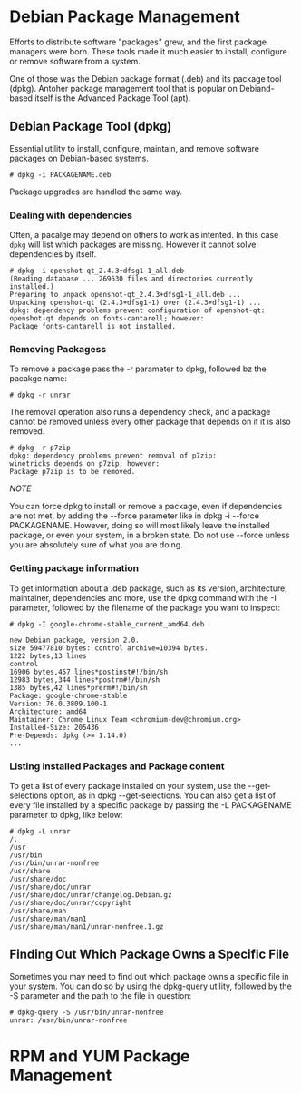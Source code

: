 
# Debian Package Management

Efforts to distribute software "packages" grew, and the first package managers were born. These tools made it much easier to install, configure or remove software from a system.

One of those was the Debian package format (.deb) and its package tool (dpkg). Antoher package management tool that is popular on Debiand-based itself is the Advanced Package Tool (apt).


## Debian Package Tool (dpkg)

Essential utility to install, configure, maintain, and remove software packages on Debian-based systems.

    # dpkg -i PACKAGENAME.deb

Package upgrades are handled the same way.

### Dealing with dependencies

Often, a pacalge may depend on others to work as intented. In this case <code>dpkg</code> will list which packages are missing. However it cannot solve dependencies by itself.

    # dpkg -i openshot-qt_2.4.3+dfsg1-1_all.deb
    (Reading database ... 269630 files and directories currently installed.)
    Preparing to unpack openshot-qt_2.4.3+dfsg1-1_all.deb ...
    Unpacking openshot-qt (2.4.3+dfsg1-1) over (2.4.3+dfsg1-1) ...
    dpkg: dependency problems prevent configuration of openshot-qt:
    openshot-qt depends on fonts-cantarell; however:
    Package fonts-cantarell is not installed.

### Removing Packagess

To remove a package pass the -r parameter to dpkg, followed bz the pacakge name:

    # dpkg -r unrar

The removal operation also runs a dependency check, and a package cannot be removed unless every other package that depends on it it is also removed.

    # dpkg -r p7zip
    dpkg: dependency problems prevent removal of p7zip:
    winetricks depends on p7zip; however:
    Package p7zip is to be removed.

*NOTE*

You can force dpkg to install or remove a package, even if dependencies are not
met, by adding the --force parameter like in dpkg -i --force PACKAGENAME.
However, doing so will most likely leave the installed package, or even your
system, in a broken state. Do not use --force unless you are absolutely sure of
what you are doing.

### Getting package information

To get information about a .deb package, such as its version, architecture, maintainer, dependencies
and more, use the dpkg command with the -I parameter, followed by the filename of the package
you want to inspect:

    # dpkg -I google-chrome-stable_current_amd64.deb

    new Debian package, version 2.0.
    size 59477810 bytes: control archive=10394 bytes.
    1222 bytes,13 lines
    control
    16906 bytes,457 lines*postinst#!/bin/sh
    12983 bytes,344 lines*postrm#!/bin/sh
    1385 bytes,42 lines*prerm#!/bin/sh
    Package: google-chrome-stable
    Version: 76.0.3809.100-1
    Architecture: amd64
    Maintainer: Chrome Linux Team <chromium-dev@chromium.org>
    Installed-Size: 205436
    Pre-Depends: dpkg (>= 1.14.0)
    ...

### Listing installed Packages and Package content

To get a list of every package installed on your system, use the --get-selections option, as in dpkg
--get-selections. You can also get a list of every file installed by a specific package by passing the
-L PACKAGENAME parameter to dpkg, like below:

    # dpkg -L unrar
    /.
    /usr
    /usr/bin
    /usr/bin/unrar-nonfree
    /usr/share
    /usr/share/doc
    /usr/share/doc/unrar
    /usr/share/doc/unrar/changelog.Debian.gz
    /usr/share/doc/unrar/copyright
    /usr/share/man
    /usr/share/man/man1
    /usr/share/man/man1/unrar-nonfree.1.gz  

## Finding Out Which Package Owns a Specific File

Sometimes you may need to find out which package owns a specific file in your system. You can do
so by using the dpkg-query utility, followed by the -S parameter and the path to the file in question:

    # dpkg-query -S /usr/bin/unrar-nonfree
    unrar: /usr/bin/unrar-nonfree 

# RPM and YUM Package Management